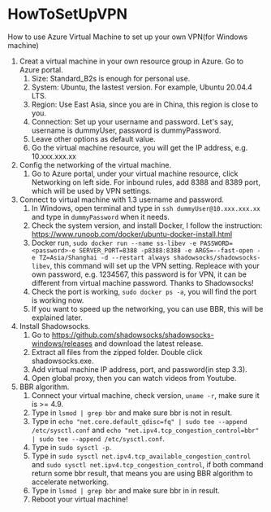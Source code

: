# HowToSetUpVPN
How to use Azure Virtual Machine to set up your own VPN(for Windows machine)

1. Creat a virtual machine in your own resource group in Azure. Go to Azure portal.
    1. Size: Standard_B2s is enough for personal use.
    2. System: Ubuntu, the lastest version. For example, Ubuntu 20.04.4 LTS.
    3. Region: Use East Asia, since you are in China, this region is close to you.
    4. Connection: Set up your username and password. Let's say, username is dummyUser, password is dummyPassword.
    5. Leave other options as default value.
    6. Go the virtual machine resource, you will get the IP address, e.g. 10.xxx.xxx.xx
2. Config the networking of the virtual machine.
    1. Go to Azure portal, under your virtual machine resource, click Networking on left side. For inbound rules, add 8388 and 8389 port, which will be used by VPN settings.
3. Connect to virtual machine with 1.3 username and password.
    1. In Windows, open terminal and type in `ssh dummyUser@10.xxx.xxx.xx` and type in `dummyPassword` when it needs.
    2. Check the system version, and install Docker, I follow the instruction: https://www.runoob.com/docker/ubuntu-docker-install.html
    3. Docker run, `sudo docker run --name ss-libev -e PASSWORD=<password>-e SERVER_PORT=8388 -p8388:8388 -e ARGS=--fast-open -e TZ=Asia/Shanghai -d --restart always shadowsocks/shadowsocks-libev`, this command will set up the VPN setting. Repleace <password> with your own password, e.g. 1234567, this password is for VPN, it can be different from virtual machine password. Thanks to Shadowsocks!
    4. Check the port is working, `sudo docker ps -a`, you will find the port is working now.
    5. If you want to speed up the networking, you can use BBR, this will be explained later.
 4. Install Shadowsocks.
    1. Go to https://github.com/shadowsocks/shadowsocks-windows/releases and download the latest release.
    2. Extract all files from the zipped folder. Double click shadowsocks.exe.
    3. Add virtual machine IP address, port, and password(in step 3.3).
    4. Open global proxy, then you can watch videos from Youtube.
 5. BBR algorithm.
    1. Connect your virtual machine, check version, `uname -r`, make sure it is >= 4.9.
    2. Type in `lsmod | grep bbr` and make sure bbr is not in result.
    3. Type in `echo "net.core.default_qdisc=fq" | sudo tee --append /etc/sysctl.conf` and `echo "net.ipv4.tcp_congestion_control=bbr" | sudo tee --append /etc/sysctl.conf`.
    4. Type in `sudo sysctl -p`.
    5. Type in `sudo sysctl net.ipv4.tcp_available_congestion_control` and `sudo sysctl net.ipv4.tcp_congestion_control`, if both command return some bbr result, that means you are using BBR algorithm to accelerate networking.
    6. Type in `lsmod | grep bbr` and make sure bbr in in result.
    7. Reboot your virtual machine!

